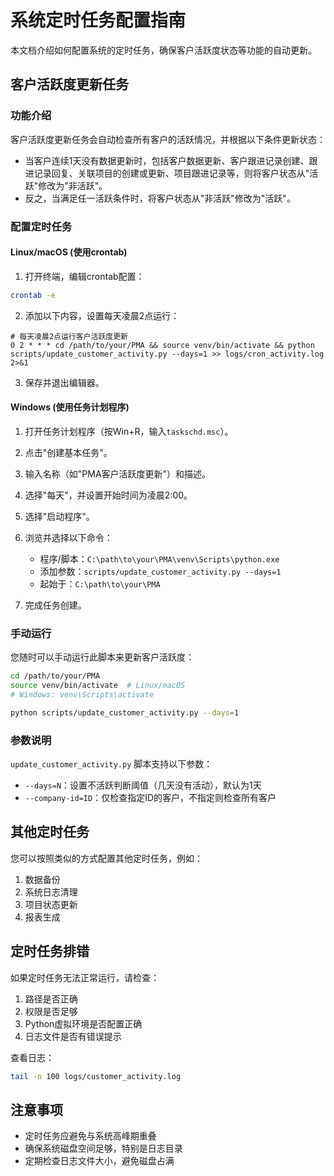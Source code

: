 # 系统定时任务配置指南

本文档介绍如何配置系统的定时任务，确保客户活跃度状态等功能的自动更新。

## 客户活跃度更新任务

### 功能介绍

客户活跃度更新任务会自动检查所有客户的活跃情况，并根据以下条件更新状态：

- 当客户连续1天没有数据更新时，包括客户数据更新、客户跟进记录创建、跟进记录回复、关联项目的创建或更新、项目跟进记录等，则将客户状态从"活跃"修改为"非活跃"。
- 反之，当满足任一活跃条件时，将客户状态从"非活跃"修改为"活跃"。

### 配置定时任务

#### Linux/macOS (使用crontab)

1. 打开终端，编辑crontab配置：

```bash
crontab -e
```

2. 添加以下内容，设置每天凌晨2点运行：

```
# 每天凌晨2点运行客户活跃度更新
0 2 * * * cd /path/to/your/PMA && source venv/bin/activate && python scripts/update_customer_activity.py --days=1 >> logs/cron_activity.log 2>&1
```

3. 保存并退出编辑器。

#### Windows (使用任务计划程序)

1. 打开任务计划程序（按Win+R，输入`taskschd.msc`）。
2. 点击"创建基本任务"。
3. 输入名称（如"PMA客户活跃度更新"）和描述。
4. 选择"每天"，并设置开始时间为凌晨2:00。
5. 选择"启动程序"。
6. 浏览并选择以下命令：
   - 程序/脚本：`C:\path\to\your\PMA\venv\Scripts\python.exe`
   - 添加参数：`scripts/update_customer_activity.py --days=1`
   - 起始于：`C:\path\to\your\PMA`

7. 完成任务创建。

### 手动运行

您随时可以手动运行此脚本来更新客户活跃度：

```bash
cd /path/to/your/PMA
source venv/bin/activate  # Linux/macOS
# Windows: venv\Scripts\activate

python scripts/update_customer_activity.py --days=1
```

### 参数说明

`update_customer_activity.py` 脚本支持以下参数：

- `--days=N`：设置不活跃判断阈值（几天没有活动），默认为1天
- `--company-id=ID`：仅检查指定ID的客户，不指定则检查所有客户

## 其他定时任务

您可以按照类似的方式配置其他定时任务，例如：

1. 数据备份
2. 系统日志清理
3. 项目状态更新
4. 报表生成

## 定时任务排错

如果定时任务无法正常运行，请检查：

1. 路径是否正确
2. 权限是否足够
3. Python虚拟环境是否配置正确
4. 日志文件是否有错误提示

查看日志：

```bash
tail -n 100 logs/customer_activity.log
```

## 注意事项

- 定时任务应避免与系统高峰期重叠
- 确保系统磁盘空间足够，特别是日志目录
- 定期检查日志文件大小，避免磁盘占满 